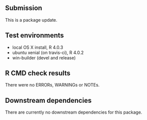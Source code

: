 ## Submission

This is a package update.

## Test environments
* local OS X install, R 4.0.3
* ubuntu xenial (on travis-ci), R 4.0.2
* win-builder (devel and release)

## R CMD check results
There were no ERRORs, WARNINGs or NOTEs.

## Downstream dependencies
There are currently no downstream dependencies for this package.
